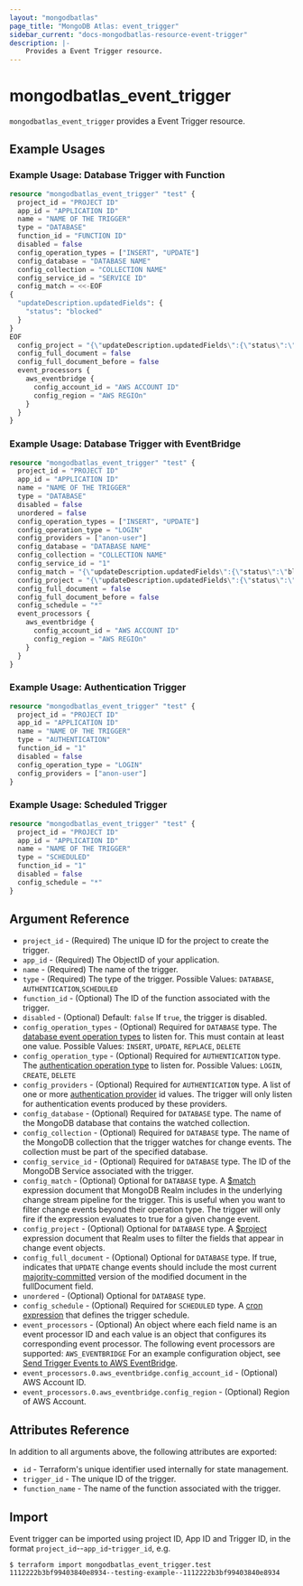 ```yaml
---
layout: "mongodbatlas"
page_title: "MongoDB Atlas: event_trigger"
sidebar_current: "docs-mongodbatlas-resource-event-trigger"
description: |-
    Provides a Event Trigger resource.
---
```


# mongodbatlas_event_trigger

`mongodbatlas_event_trigger` provides a Event Trigger resource. 

## Example Usages

### Example Usage: Database Trigger with Function
```terraform
resource "mongodbatlas_event_trigger" "test" {
  project_id = "PROJECT ID"
  app_id = "APPLICATION ID"
  name = "NAME OF THE TRIGGER"
  type = "DATABASE"
  function_id = "FUNCTION ID"
  disabled = false
  config_operation_types = ["INSERT", "UPDATE"]
  config_database = "DATABASE NAME"
  config_collection = "COLLECTION NAME"
  config_service_id = "SERVICE ID"
  config_match = <<-EOF
{
  "updateDescription.updatedFields": {
    "status": "blocked"
  }
}
EOF
  config_project = "{\"updateDescription.updatedFields\":{\"status\":\"blocked\"}}"
  config_full_document = false
  config_full_document_before = false
  event_processors {
    aws_eventbridge {
      config_account_id = "AWS ACCOUNT ID"
      config_region = "AWS REGIOn"
    }
  }
}
```

### Example Usage: Database Trigger with EventBridge
```terraform
resource "mongodbatlas_event_trigger" "test" {
  project_id = "PROJECT ID"
  app_id = "APPLICATION ID"
  name = "NAME OF THE TRIGGER"
  type = "DATABASE"
  disabled = false
  unordered = false
  config_operation_types = ["INSERT", "UPDATE"]
  config_operation_type = "LOGIN"
  config_providers = ["anon-user"]
  config_database = "DATABASE NAME"
  config_collection = "COLLECTION NAME"
  config_service_id = "1"
  config_match = "{\"updateDescription.updatedFields\":{\"status\":\"blocked\"}}"
  config_project = "{\"updateDescription.updatedFields\":{\"status\":\"blocked\"}}"
  config_full_document = false
  config_full_document_before = false
  config_schedule = "*"
  event_processors {
    aws_eventbridge {
      config_account_id = "AWS ACCOUNT ID"
      config_region = "AWS REGIOn"
    }
  }
}
```

### Example Usage: Authentication Trigger
```terraform
resource "mongodbatlas_event_trigger" "test" {
  project_id = "PROJECT ID"
  app_id = "APPLICATION ID"
  name = "NAME OF THE TRIGGER"
  type = "AUTHENTICATION"
  function_id = "1"
  disabled = false
  config_operation_type = "LOGIN"
  config_providers = ["anon-user"]
}
```

### Example Usage: Scheduled Trigger
```terraform
resource "mongodbatlas_event_trigger" "test" {
  project_id = "PROJECT ID"
  app_id = "APPLICATION ID"
  name = "NAME OF THE TRIGGER"
  type = "SCHEDULED"
  function_id = "1"
  disabled = false
  config_schedule = "*"
}
```

## Argument Reference

* `project_id` - (Required) The unique ID for the project to create the trigger.
* `app_id` - (Required) The ObjectID of your application.
* `name` - (Required) The name of the trigger.
* `type` - (Required) The type of the trigger. Possible Values: `DATABASE`, `AUTHENTICATION`,`SCHEDULED`
* `function_id` - (Optional) The ID of the function associated with the trigger.
* `disabled` - (Optional) Default: `false` If `true`, the trigger is disabled.
* `config_operation_types` - (Optional) Required for `DATABASE` type. The [database event operation types](https://docs.mongodb.com/realm/triggers/database-triggers/#std-label-database-events) to listen for. This must contain at least one value. Possible Values: `INSERT`, `UPDATE`, `REPLACE`, `DELETE`
* `config_operation_type` - (Optional) Required for `AUTHENTICATION` type. The [authentication operation type](https://docs.mongodb.com/realm/triggers/authentication-triggers/#std-label-authentication-event-operation-types) to listen for. Possible Values: `LOGIN`, `CREATE`, `DELETE`
* `config_providers` - (Optional) Required for `AUTHENTICATION` type. A list of one or more [authentication provider](https://docs.mongodb.com/realm/authentication/providers/) id values. The trigger will only listen for authentication events produced by these providers.
* `config_database` - (Optional) Required for `DATABASE` type. The name of the MongoDB database that contains the watched collection.
* `config_collection` - (Optional) Required for `DATABASE` type. The name of the MongoDB collection that the trigger watches for change events. The collection must be part of the specified database.
* `config_service_id` - (Optional) Required for `DATABASE` type. The ID of the MongoDB Service associated with the trigger.
* `config_match` - (Optional) Optional for `DATABASE` type. A [$match](https://docs.mongodb.com/manual/reference/operator/aggregation/match/) expression document that MongoDB Realm includes in the underlying change stream pipeline for the trigger. This is useful when you want to filter change events beyond their operation type. The trigger will only fire if the expression evaluates to true for a given change event.
* `config_project` - (Optional) Optional for `DATABASE` type. A [$project](https://docs.mongodb.com/manual/reference/operator/aggregation/project/) expression document that Realm uses to filter the fields that appear in change event objects.
* `config_full_document` - (Optional) Optional for `DATABASE` type. If true, indicates that `UPDATE` change events should include the most current [majority-committed](https://docs.mongodb.com/manual/reference/read-concern-majority/) version of the modified document in the fullDocument field.
* `unordered` - (Optional) Optional for `DATABASE` type.
* `config_schedule` - (Optional) Required for `SCHEDULED` type. A [cron expression](https://docs.mongodb.com/realm/triggers/cron-expressions/) that defines the trigger schedule.
* `event_processors` - (Optional) An object where each field name is an event processor ID and each value is an object that configures its corresponding event processor. The following event processors are supported: `AWS_EVENTBRIDGE` For an example configuration object, see [Send Trigger Events to AWS EventBridge](https://docs.mongodb.com/realm/triggers/eventbridge/#std-label-event_processor_example).
* `event_processors.0.aws_eventbridge.config_account_id` - (Optional) AWS Account ID.
* `event_processors.0.aws_eventbridge.config_region` - (Optional) Region of AWS Account.

## Attributes Reference

In addition to all arguments above, the following attributes are exported:

* `id` - Terraform's unique identifier used internally for state management.
* `trigger_id` - The unique ID of the trigger.
* `function_name` - The name of the function associated with the trigger.

## Import

Event trigger can be imported using project ID, App ID and Trigger ID, in the format `project_id`--`app_id`-`trigger_id`, e.g.

```
$ terraform import mongodbatlas_event_trigger.test 1112222b3bf99403840e8934--testing-example--1112222b3bf99403840e8934
```
